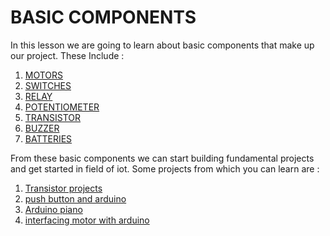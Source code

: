 # BASIC COMPONENTS
<p> In this lesson we are going to learn about basic components that make up our project. These Include :</p>

1. [MOTORS]()
2. [SWITCHES]()
3. [RELAY]()
4. [POTENTIOMETER]()
5. [TRANSISTOR]()
6. [BUZZER]()
7. [BATTERIES]()

From these basic components we can start building fundamental projects and get started in field of iot.
Some projects from which you can learn are :

1. [Transistor projects](https://youtu.be/BEGmT-9GIeE)
2. [push button and arduino](https://www.youtube.com/watch?v=58Ynhqmvzoc)
3. [Arduino piano](https://www.youtube.com/watch?v=FoXk6OL8GfQ)
4. [interfacing motor with arduino](https://www.tutorialspoint.com/arduino/arduino_dc_motor.htm)
